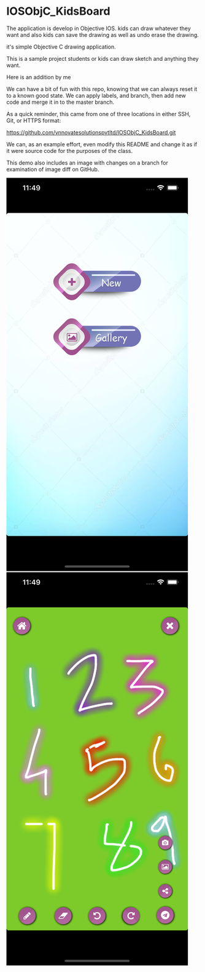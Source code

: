 # IOSObjC_KidsBoard
The application is develop in Objective IOS. kids can draw whatever they want and also kids can save the drawing as well as undo erase the drawing.


it's simple Objective C drawing application.

This is a sample project students or kids can draw sketch and anything they want.

Here is an addition by me

We can have a bit of fun with this repo, knowing that we can always reset it to a known good state. We can apply labels, and branch, then add new code and merge it in to the master branch.

As a quick reminder, this came from one of three locations in either SSH, Git, or HTTPS format:

https://github.com/vnnovatesolutionspvtltd/IOSObjC_KidsBoard.git

We can, as an example effort, even modify this README and change it as if it were source code for the purposes of the class.

This demo also includes an image with changes on a branch for examination of image diff on GitHub.

![Screenshot](image1.png)
![Screenshot](image2.png)


